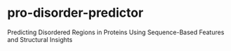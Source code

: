 # pro-disorder-predictor
Predicting Disordered Regions in Proteins Using Sequence-Based Features and Structural Insights

